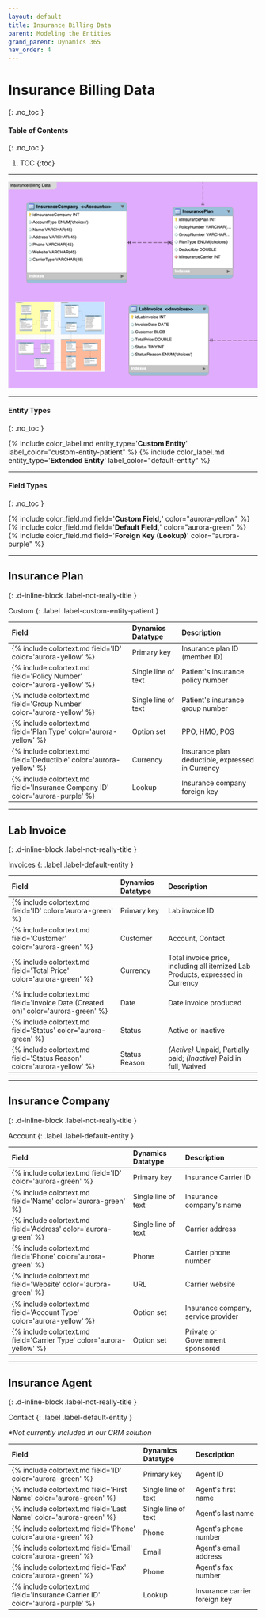 ```yaml
---
layout: default
title: Insurance Billing Data
parent: Modeling the Entities
grand_parent: Dynamics 365
nav_order: 4
---
```


# Insurance Billing Data
{: .no_toc }

<div class="code-example" markdown="1">

#### Table of Contents
{: .no_toc }

1. TOC
{:toc}

</div>

---

<img src='/assets/images/insurance.png' />

---

<div class="code-example" markdown="1">

#### Entity Types
{: .no_toc }

{% include color_label.md entity_type='**Custom Entity**' label_color="custom-entity-patient" %}
{% include color_label.md entity_type='**Extended Entity**' label_color="default-entity" %}

---

#### Field Types
{: .no_toc }

{% include color_field.md field='**Custom Field,**' color="aurora-yellow" %}
{% include color_field.md field='**Default Field,**' color="aurora-green" %}
{% include color_field.md field='**Foreign Key (Lookup)**' color="aurora-purple" %}

</div>

---

## Insurance Plan
{: .d-inline-block .label-not-really-title }

Custom
{: .label .label-custom-entity-patient }

| Field | Dynamics Datatype | Description |
|:------|:------------|:-|
| {% include colortext.md field='ID' color='aurora-yellow' %} | Primary key | Insurance plan ID (member ID) |
| {% include colortext.md field='Policy Number' color='aurora-yellow' %} | Single line of text | Patient's insurance policy number |
| {% include colortext.md field='Group Number' color='aurora-yellow' %} | Single line of text | Patient's insurance group number |
| {% include colortext.md field='Plan Type' color='aurora-yellow' %} | Option set | PPO, HMO, POS |
| {% include colortext.md field='Deductible' color='aurora-yellow' %} | Currency | Insurance plan deductible, expressed in Currency |
| {% include colortext.md field='Insurance Company ID' color='aurora-purple' %} | Lookup | Insurance company foreign key |

---

## Lab Invoice
{: .d-inline-block .label-not-really-title }

Invoices
{: .label .label-default-entity }

| Field | Dynamics Datatype | Description |
|:------|:------------|:-|
| {% include colortext.md field='ID' color='aurora-green' %} | Primary key | Lab invoice ID |
| {% include colortext.md field='Customer' color='aurora-green' %} | Customer | Account, Contact |
| {% include colortext.md field='Total Price' color='aurora-green' %} | Currency | Total invoice price, including all itemized Lab Products, expressed in Currency |
| {% include colortext.md field='Invoice Date (Created on)' color='aurora-green' %} | Date | Date invoice produced |
| {% include colortext.md field='Status' color='aurora-green' %} | Status | Active or Inactive |
| {% include colortext.md field='Status Reason' color='aurora-yellow' %} | Status Reason | _(Active)_ Unpaid, Partially paid;      _(Inactive)_ Paid in full, Waived |

---

## Insurance Company
{: .d-inline-block .label-not-really-title }

Account
{: .label .label-default-entity }

| Field | Dynamics Datatype | Description |
|:------|:------------|:-|
| {% include colortext.md field='ID' color='aurora-green' %} | Primary key | Insurance Carrier ID |
| {% include colortext.md field='Name' color='aurora-green' %} | Single line of text | Insurance company's name |
| {% include colortext.md field='Address' color='aurora-green' %} | Single line of text | Carrier address |
| {% include colortext.md field='Phone' color='aurora-green' %} | Phone | Carrier phone number |
| {% include colortext.md field='Website' color='aurora-green' %} | URL | Carrier website |
| {% include colortext.md field='Account Type' color='aurora-yellow' %} | Option set | Insurance company, service provider |
| {% include colortext.md field='Carrier Type' color='aurora-yellow' %} | Option set | Private or Government sponsored |

---

## Insurance Agent
{: .d-inline-block .label-not-really-title }

Contact
{: .label .label-default-entity }

_*Not currently included in our CRM solution_

| Field | Dynamics Datatype | Description |
|:------|:------------|:-|
| {% include colortext.md field='ID' color='aurora-green' %} | Primary key | Agent ID |
| {% include colortext.md field='First Name' color='aurora-green' %} | Single line of text | Agent's first name |
| {% include colortext.md field='Last Name' color='aurora-green' %} | Single line of text | Agent's last name |
| {% include colortext.md field='Phone' color='aurora-green' %} | Phone | Agent's phone number |
| {% include colortext.md field='Email' color='aurora-green' %} | Email | Agent's email address |
| {% include colortext.md field='Fax' color='aurora-green' %} | Phone | Agent's fax number |
| {% include colortext.md field='Insurance Carrier ID' color='aurora-purple' %} | Lookup | Insurance carrier foreign key |

